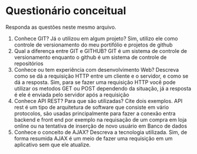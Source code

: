 # Questionário conceitual

Responda as questões neste mesmo arquivo.

1. Conhece GIT? Já o utilizou em algum projeto?
Sim, utilizo ele como controle de versionamento do meu portifólio e  projetos de github
2. Qual a diferença entre GIT e GITHUB?
GIT é um sistema de controle de versionamento enquanto o github é um sistema de controle de repositórios
3. Conhece ou tem experiência com desenvolvimento Web? Descreva como se dá a requisição HTTP entre um cliente e o servidor, e como se dá a resposta.
Sim, para se fazer uma requisição HTTP você pode utilizar os metodos GET ou POST dependendo da situação, já a resposta é ele é enviada pelo servidor após a requisição
4. Conhece API REST? Para que são utilizadas? Cite dois exemplos.
API rest é um tipo de arquitetura de software que consiste em vário protocolos, são usadas principalmente para fazer a conexão entra backend e front end por exemplo na requisação de um compra em loja online ou na tentativa de inserção de novo usuário em Banco de dados
5. Conhece o conceito de AJAX? Descreva a tecnologia utilizada.
Sim, de forma resumida AJAX é um meio de fazer uma requisição em um aplicativo sem que ele atualize.
